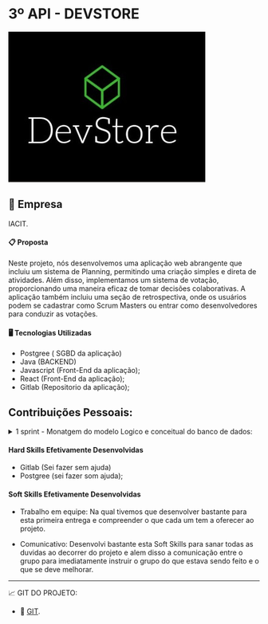 #  3º API - DEVSTORE

![logo_projeto](https://github.com/Orlandi-a11/PortifolioFatecApi/blob/main/IMG/API_2_logo.jpeg)

## :briefcase:  Empresa
IACIT.

#### :clipboard: Proposta
Neste projeto, nós desenvolvemos uma aplicação web abrangente que incluiu um sistema de Planning, permitindo uma criação simples e direta de atividades. Além disso, implementamos um sistema de votação, proporcionando uma maneira eficaz de tomar decisões colaborativas. A aplicação também incluiu uma seção de retrospectiva, onde os usuários podem se cadastrar como Scrum Masters ou entrar como desenvolvedores para conduzir as votações.

#### :desktop_computer: Tecnologias Utilizadas
- Postgree ( SGBD da aplicação)
- Java (BACKEND)
- Javascript (Front-End da aplicação);
- React (Front-End da aplicação);
- Gitlab (Repositorio da aplicação);

 ## Contribuições Pessoais: 
 <details>
<summary> 1 sprint  - Monatgem do modelo Logico e conceitual do banco de dados:  </summary>
- Auxilio na montagem do banco de dados e inicio de sua aplicação em PGadm;

2° Sprint & 3° Sprint - Inicio da montagem do readme e inserção do inicio do projeto no gitlab: 
- Trabalhamos numa montagem de um readme dinamico e o com o maximo de detalhes possiveis para a compreensão dos clientes e demais;

4° Sprint - Montagem de readme separados:
- Foi criado um readme para cada realização da sprint para evitar excesso de informações no readme principal e possuir mais detalhes do que estava sendo realizado em cada uma das etapas.
  
</details>

#### Hard Skills Efetivamente Desenvolvidas
- Gitlab (Sei fazer sem ajuda)
- Postgree (sei fazer som ajuda); 

#### Soft Skills Efetivamente Desenvolvidas
  
- Trabalho em equipe: Na qual tivemos que desenvolver bastante para esta primeira entrega e compreender o que cada um tem a oferecer ao projeto.
  
- Comunicativo: Desenvolvi bastante esta Soft Skills para sanar todas as duvidas ao decorrer do projeto e alem disso a comunicação entre o grupo para imediatamente instruir o grupo do que estava sendo feito e o que se deve melhorar.


----------------------------------------------------------------------------------------------------------------------------------------------------------


:chart_with_upwards_trend:  GIT DO PROJETO: 

- 🔗 [GIT](https://gitlab.com/orl22/projeto_pi3).
